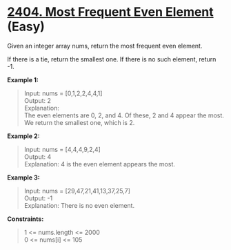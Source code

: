 # [2404. Most Frequent Even Element](https://leetcode.com/problems/most-frequent-even-element) (Easy)

Given an integer array nums, return the most frequent even element.

If there is a tie, return the smallest one. If there is no such element, return -1.

**Example 1:**
> Input: nums = [0,1,2,2,4,4,1]  
> Output: 2  
> Explanation:  
> The even elements are 0, 2, and 4. Of these, 2 and 4 appear the most.  
> We return the smallest one, which is 2.

**Example 2:**
> Input: nums = [4,4,4,9,2,4]  
> Output: 4  
> Explanation: 4 is the even element appears the most.

**Example 3:**
> Input: nums = [29,47,21,41,13,37,25,7]  
> Output: -1  
> Explanation: There is no even element.

**Constraints:**
> 1 <= nums.length <= 2000  
> 0 <= nums[i] <= 105
